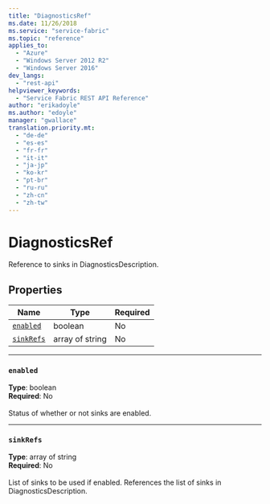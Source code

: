 ```yaml
---
title: "DiagnosticsRef"
ms.date: 11/26/2018
ms.service: "service-fabric"
ms.topic: "reference"
applies_to: 
  - "Azure"
  - "Windows Server 2012 R2"
  - "Windows Server 2016"
dev_langs: 
  - "rest-api"
helpviewer_keywords: 
  - "Service Fabric REST API Reference"
author: "erikadoyle"
ms.author: "edoyle"
manager: "gwallace"
translation.priority.mt: 
  - "de-de"
  - "es-es"
  - "fr-fr"
  - "it-it"
  - "ja-jp"
  - "ko-kr"
  - "pt-br"
  - "ru-ru"
  - "zh-cn"
  - "zh-tw"
---
```

# DiagnosticsRef

Reference to sinks in DiagnosticsDescription.

## Properties
| Name | Type | Required |
| --- | --- | --- |
| [`enabled`](#enabled) | boolean | No |
| [`sinkRefs`](#sinkrefs) | array of string | No |

____
### `enabled`
__Type__: boolean <br/>
__Required__: No<br/>
<br/>
Status of whether or not sinks are enabled.

____
### `sinkRefs`
__Type__: array of string <br/>
__Required__: No<br/>
<br/>
List of sinks to be used if enabled. References the list of sinks in DiagnosticsDescription.

